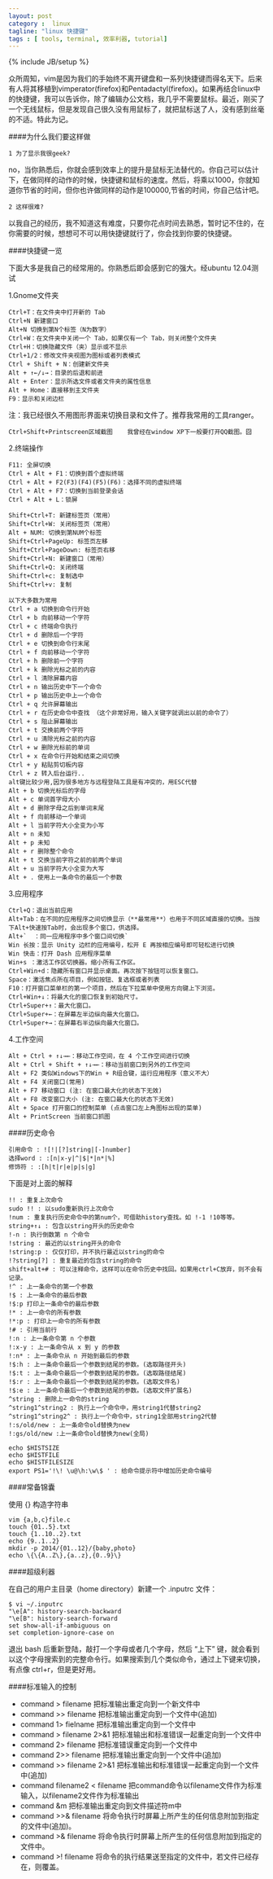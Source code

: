 ```yaml
---
layout: post
category :  linux
tagline: "linux 快捷键"
tags : [ tools, terminal, 效率利器, tutorial]
---
```

{% include JB/setup %}

众所周知，vim是因为我们的手始终不离开键盘和一系列快捷键而得名天下。后来有人将其移植到vimperator(firefox)和Pentadactyl(firefox)。如果再结合linux中的快捷键，我可以告诉你，除了编辑办公文档，我几乎不需要鼠标。最近，刚买了一个无线鼠标，但是发现自己很久没有用鼠标了，就把鼠标送了人，没有感到丝毫的不适。特此为记。

####为什么我们要这样做

    1 为了显示我很geek?
no，当你熟悉后，你就会感到效率上的提升是鼠标无法替代的。你自己可以估计下，在做同样的动作的时候，快捷键和鼠标的速度。然后，将乘以1000，你就知道你节省的时间，但你也许做同样的动作是100000,节省的时间，你自己估计吧。

    2 这样很难?
以我自己的经历，我不知道这有难度，只要你花点时间去熟悉，暂时记不住的，在你需要的时候，想想可不可以用快捷键就行了，你会找到你要的快捷键。

####快捷键一览

下面大多是我自己的经常用的。你熟悉后即会感到它的强大。经ubuntu 12.04测试

1.Gnome文件夹

    Ctrl+T：在文件夹中打开新的 Tab          
    Ctrl+N 新建窗口               
    Alt+N 切换到第N个标签（N为数字）      
    Ctrl+W：在文件夹中关闭一个 Tab，如果仅有一个 Tab，则关闭整个文件夹
    Ctrl+H：切换隐藏文件（夹）显示或不显示
    Ctrl+1/2：修改文件夹视图为图标或者列表模式
    Ctrl + Shift + N：创建新文件夹
    Alt + ↑←/↓→：目录的后退和前进              
    Alt + Enter：显示所选文件或者文件夹的属性信息
    Alt + Home：直接移到主文件夹       
    F9：显示和关闭边栏
注：我已经很久不用图形界面来切换目录和文件了。推荐我常用的工具ranger。

    Ctrl+Shift+Printscreen区域截图    我曾经在window XP下一般要打开QQ截图。囧


2.终端操作

    F11: 全屏切换
    Ctrl + Alt + F1：切换到首个虚拟终端
    Ctrl + Alt + F2(F3)(F4)(F5)(F6)：选择不同的虚拟终端
    Ctrl + Alt + F7：切换到当前登录会话
    Ctrl + Alt + L：锁屏

    Shift+Ctrl+T: 新建标签页（常用）
    Shift+Ctrl+W: 关闭标签页（常用）
    Alt + NUM: 切换到第NUM个标签
    Shift+Ctrl+PageUp: 标签页左移
    Shift+Ctrl+PageDown: 标签页右移
    Shift+Ctrl+N: 新建窗口（常用）  
    Shift+Ctrl+Q: 关闭终端
    Shift+Ctrl+c: 复制选中
    Shift+Ctrl+v: 复制

    以下大多数为常用
    Ctrl + a 切换到命令行开始
    Ctrl + b 向前移动一个字符
    Ctrl + c 终端命令执行
    Ctrl + d 删除后一个字符
    Ctrl + e 切换到命令行末尾
    Ctrl + f 向前移动一个字符
    Ctrl + h 删除前一个字符
    Ctrl + k 删除光标之前的内容
    Ctrl + l 清除屏幕内容
    Ctrl + n 输出历史中下一个命令
    Ctrl + p 输出历史中上一个命令
    Ctrl + q 允许屏幕输出
    Ctrl + r 在历史命令中查找 （这个非常好用，输入关键字就调出以前的命令了）
    Ctrl + s 阻止屏幕输出
    Ctrl + t 交换前两个字符
    Ctrl + u 清除光标之前的内容
    Ctrl + w 删除光标前的单词
    Ctrl + x 在命令行开始和结束之间切换
    Ctrl + y 粘贴剪切板内容
    Ctrl + z 转入后台运行..
    alt键比较少用,因为很多地方与远程登陆工具是有冲突的，用ESC代替
    Alt + b 切换光标后的字母
    Alt + c 单词首字母大小
    Alt + d 删除字母之后到单词末尾
    Alt + f 向前移动一个单词
    Alt + l 当前字符大小全变为小写
    Alt + n 未知
    Alt + p 未知
    Alt + r 删除整个命令
    Alt + t 交换当前字符之前的前两个单词
    Alt + u 当前字符大小全变为大写
    Alt + . 使用上一条命令的最后一个参数

3.应用程序

    Ctrl+Q：退出当前应用
    Alt+Tab：在不同的应用程序之间切换显示（**最常用**）也用于不同区域直接的切换。当按下Alt+快速按Tab时，会出现多个窗口，供选择。
    Alt+`  ：同一应用程序中多个窗口间切换`
    Win 长按：显示 Unity 边栏的应用编号，松开 E 再按相应编号即可轻松进行切换  
    Win 快击：打开 Dash 应用程序菜单
    Win+s ：激活工作区切换器。缩小所有工作区。
    Ctrl+Win+d：隐藏所有窗口并显示桌面。再次按下按钮可以恢复窗口。
    Space：激活焦点所在项目，例如按钮、复选框或者列表
    F10：打开窗口菜单栏的第一个项目，然后在下拉菜单中使用方向键上下浏览。
    Ctrl+Win+↓：将最大化的窗口恢复到初始尺寸。
    Ctrl+Super+↑：最大化窗口。
    Ctrl+Super+←：在屏幕左半边纵向最大化窗口。
    Ctrl+Super+→：在屏幕右半边纵向最大化窗口。

4.工作空间

    Alt + Ctrl + ↑↓→←：移动工作空间，在 4 个工作空间进行切换
    Alt + Ctrl + Shift + ↑↓→←：移动当前窗口到另外的工作空间
    Alt + F2 类似Windows下的Win + R组合键，运行应用程序（意义不大）
    Alt + F4 关闭窗口(常用)
    Alt + F7 移动窗口 (注: 在窗口最大化的状态下无效)
    Alt + F8 改变窗口大小 (注: 在窗口最大化的状态下无效)
    Alt + Space 打开窗口的控制菜单 (点击窗口左上角图标出现的菜单)
    Alt + PrintScreen 当前窗口抓图
    
####历史命令

    引用命令 : ![!|[?]string|[-]number]
    选择word : :[n|x-y|^|$|*|n*|%]
    修饰符 : :[h|t|r|e|p|s|g]

下面是对上面的解释

    !! : 重复上次命令
    sudo !! : 以sudo重新执行上次命令
    !num : 重复执行历史命令中的第num个，可借助history查找。如 !-1 !10等等。
    string+↑↓ : 包含以string开头的历史命令
    !-n : 执行倒数第 n 个命令
    !string : 最近的以string开头的命令
    !string:p : 仅仅打印，并不执行最近以string的命令
    !?string[?] : 重复最近的包含string的命令
    shift+alt+# : 可以注释命令，这样可以在命令历史中找回。如果用ctrl+C放弃，则不会有记录。
    !^ : 上一条命令的第一个参数
    !$ : 上一条命令的最后参数
    !$:p 打印上一条命令的最后参数
    !* : 上一命令的所有参数
    !*:p : 打印上一命令的所有参数
    !# : 引用当前行
    !:n : 上一条命令第 n 个参数
    !:x-y : 上一条命令从 x 到 y 的参数
    !:n* : 上一条命令从 n 开始到最后的参数
    !$:h : 上一条命令最后一个参数到结尾的参数。(选取路径开头)
    !$:t : 上一条命令最后一个参数到结尾的参数。(选取路径结尾)
    !$:r : 上一条命令最后一个参数到结尾的参数。(选取文件名)
    !$:e : 上一条命令最后一个参数到结尾的参数。(选取文件扩展名)
    ^string : 删除上一命令的string
    ^string1^string2 : 执行上一个命令中，用string1代替string2
    ^string1^string2^ : 执行上一个命令中，string1全部用string2代替
    !:s/old/new : 上一条命令old替换为new 
    !:gs/old/new :上一条命令old替换为new(全局)

    echo $HISTSIZE
    echo $HISTFILE
    echo $HISTFILESIZE
    export PS1='!\! \u@\h:\w\$ ' : 给命令提示符中增加历史命令编号

####常备锦囊

使用 {} 构造字符串

    vim {a,b,c}file.c
    touch {01..5}.txt
    touch {1..10..2}.txt
    echo {9..1..2}
    mkdir -p 2014/{01..12}/{baby,photo}
    echo \{\{A..Z\},{a..z},{0..9}\}


####超级利器

在自己的用户主目录（home directory）新建一个 .inputrc 文件：

	$ vi ~/.inputrc
	"\e[A": history-search-backward
	"\e[B": history-search-forward
	set show-all-if-ambiguous on
	set completion-ignore-case on

退出 bash 后重新登陆，敲打一个字母或者几个字母，然后 “上下” 键，就会看到以这个字母搜索到的完整命令行。如果搜索到几个类似命令，通过上下键来切换，有点像 ctrl+r，但是更好用。

####标准输入的控制

* command > filename 把标准输出重定向到一个新文件中
* command >> filename 把标准输出重定向到一个文件中(追加)
* command 1> fielname 把标准输出重定向到一个文件中
* command > filename 2>&1 把标准输出和标准错误一起重定向到一个文件中
* command 2> filename 把标准错误重定向到一个文件中
* command 2>> filename 把标准输出重定向到一个文件中(追加)
* command >> filename 2>&1 把标准输出和标准错误一起重定向到一个文件中(追加)
* command filename2 < filename 把command命令以filename文件作为标准输入，以filename2文件作为标准输出
* command &m 把标准输出重定向到文件描述符m中
* command >>& filename 将命令执行时屏幕上所产生的任何信息附加到指定的文件中(追加)。
* command >& filename 将命令执行时屏幕上所产生的任何信息附加到指定的文件中。
* command >! filename 将命令的执行结果送至指定的文件中，若文件已经存在，则覆盖。

